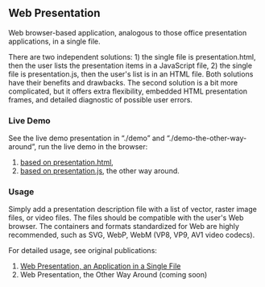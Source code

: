 ## Web Presentation

Web browser-based application, analogous to those office presentation applications, in a single file.

There are two independent solutions: 1) the single file is presentation.html, then the user lists the presentation items in a JavaScript file, 2) the single file is presentation.js, then the user's list is in an HTML file. Both solutions have their benefits and drawbacks. The second solution is a bit more complicated, but it offers extra flexibility, embedded HTML presentation frames, and detailed diagnostic of possible user errors.
### Live Demo

See the live demo presentation in &ldquo;./demo&rdquo; and &ldquo;./demo-the-other-way-around&rdquo;, run the live demo in the browser:
1. [based on presentation.html](http://www.SAKryukov.org/software/GitHub.live/web-presentation/demo),
1. [based on presentation.js](http://www.SAKryukov.org/software/GitHub.live/web-presentation/demo-the-other-way-around), the other way around.

### Usage

Simply add a presentation description file with a list of vector, raster image files, or video files. The files should be compatible with the user's Web browser. The containers and formats standardized for Web are highly recommended, such as SVG, WebP, WebM (VP8, VP9, AV1 video codecs).

For detailed usage, see original publications:
1. [Web Presentation, an Application in a Single File](https://www.codeproject.com/Articles/5286790/Web-Presentation)
1. Web Presentation, the Other Way Around (coming soon)
